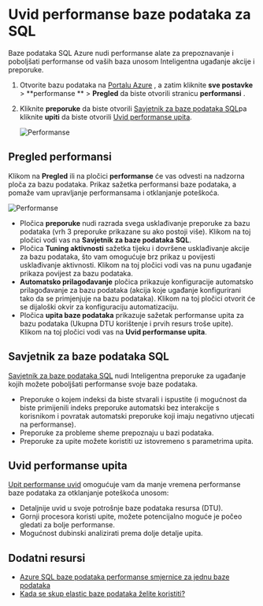 <properties 
   pageTitle="Azure SQL baza podataka performanse uvid | Microsoft Azure" 
   description="Baza podataka SQL Azure nudi alate performanse da biste lakše prepoznali područja koja mogu poboljšati performanse trenutni upit." 
   services="sql-database" 
   documentationCenter="" 
   authors="stevestein" 
   manager="jhubbard" 
   editor="monicar"/>

<tags
   ms.service="sql-database"
   ms.devlang="na"
   ms.topic="article"
   ms.tgt_pltfrm="na"
   ms.workload="data-management" 
   ms.date="07/19/2016"
   ms.author="sstein"/>

# <a name="sql-database-performance-insight"></a>Uvid performanse baze podataka za SQL

Baze podataka SQL Azure nudi performanse alate za prepoznavanje i poboljšati performanse od vaših baza unosom Inteligentna ugađanje akcije i preporuke. 

1. Otvorite bazu podataka na [Portalu Azure](http://portal.azure.com) , a zatim kliknite **sve postavke** > **performanse **  >  **Pregled** da biste otvorili stranicu **performansi** . 


2. Kliknite **preporuke** da biste otvorili [Savjetnik za baze podataka SQL](#sql-database-advisor)pa kliknite **upiti** da biste otvorili [Uvid performanse upita](#query-performance-insight).

    ![Performanse](./media/sql-database-performance/entries.png)



## <a name="performance-overview"></a>Pregled performansi

Klikom na **Pregled** ili na pločici **performanse** će vas odvesti na nadzorna ploča za bazu podataka. Prikaz sažetka performansi baze podataka, a pomaže vam upravljanje performansama i otklanjanje poteškoća. 

![Performanse](./media/sql-database-performance/performance.png)

- Pločica **preporuke** nudi razrada svega usklađivanje preporuke za bazu podataka (vrh 3 preporuke prikazane su ako postoji više). Klikom na toj pločici vodi vas na **Savjetnik za baze podataka SQL**. 
- Pločica **Tuning aktivnosti** sažetka tijeku i dovršene usklađivanje akcije za bazu podataka, što vam omogućuje brz prikaz u povijesti usklađivanje aktivnosti. Klikom na toj pločici vodi vas na punu ugađanje prikaza povijest za bazu podataka.
- **Automatsko prilagođavanje** pločica prikazuje konfiguracije automatsko prilagođavanje za bazu podataka (akcija koje ugađanje konfigurirani tako da se primjenjuje na bazu podataka). Klikom na toj pločici otvorit će se dijaloški okvir za konfiguraciju automatizaciju.
- Pločica **upita baze podataka** prikazuje sažetak performanse upita za bazu podataka (Ukupna DTU korištenje i prvih resurs troše upite). Klikom na toj pločici vodi vas na **Uvid performanse upita**.



## <a name="sql-database-advisor"></a>Savjetnik za baze podataka SQL


[Savjetnik za baze podataka SQL](sql-database-advisor.md) nudi Inteligentna preporuke za ugađanje kojih možete poboljšati performanse svoje baze podataka. 

- Preporuke o kojem indeksi da biste stvarali i ispustite (i mogućnost da biste primijenili indeks preporuke automatski bez interakcije s korisnikom i povratak automatski preporuke koji imaju negativno utjecati na performanse).
- Preporuke za probleme sheme prepoznaju u bazi podataka.
- Preporuke za upite možete koristiti uz istovremeno s parametrima upita.




## <a name="query-performance-insight"></a>Uvid performanse upita

[Upit performanse uvid](sql-database-query-performance.md) omogućuje vam da manje vremena performanse baze podataka za otklanjanje poteškoća unosom:

- Detaljnije uvid u svoje potrošnje baze podataka resursa (DTU). 
- Gornji procesora koristi upite, možete potencijalno moguće je počeo gledati za bolje performanse. 
- Mogućnost dubinski analizirati prema dolje detalje upita. 


## <a name="additional-resources"></a>Dodatni resursi

- [Azure SQL baze podataka performanse smjernice za jednu baze podataka](sql-database-performance-guidance.md)
- [Kada se skup elastic baze podataka želite koristiti?](sql-database-elastic-pool-guidance.md)